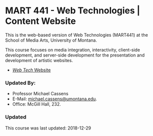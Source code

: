 # MART 441 - Web Technologies | Content Website

This is the web-based version of Web Technologies (MART441) at the School of Media Arts, University of Montana.

This course focuses on media integration, interactivity, client-side development, and server-side development for the presentation and development of artistic websites.



- [_Web Tech_ Website](https://montana-media-arts.github.io/web-tech-Spring2019/)


### Updated By:

- Professor Michael Cassens
- E-Mail: [michael.cassens@umontana.edu](mailto:michael.cassens@umontana.edu).
- Office: McGill Hall, 232.


### Updated

This course was last updated: 2018-12-29
